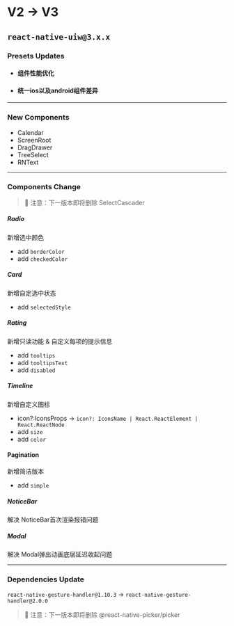 # V2 -> V3
## `react-native-uiw@3.x.x`
### Presets Updates
- #### 组件性能优化
- #### 统一ios以及android组件差异

--- 

### New Components

- Calendar
- ScreenRoot
- DragDrawer
- TreeSelect
- RNText

--- 

### Components Change

> 🚧 注意：下一版本即将删除 SelectCascader
<!--rehype:style=border-left: 8px solid #ffe564;background-color: #ffe56440;padding: 12px 16px;-->

##### Radio
新增选中颜色
- add `borderColor`
- add `checkedColor`

##### Card
新增自定选中状态
- add `selectedStyle`

##### Rating
新增只读功能 & 自定义每项的提示信息
- add `tooltips`
- add `tooltipsText`
- add `disabled`

##### Timeline
新增自定义图标 
- icon?:IconsProps -> `icon?: IconsName | React.ReactElement | React.ReactNode`
- add `size`
- add `color`

#### Pagination
新增简洁版本
- add `simple`

##### NoticeBar
解决 NoticeBar首次渲染报错问题

##### Modal
解决 Modal弹出动画底层延迟收起问题

--- 

### Dependencies Update
`react-native-gesture-handler@1.10.3` -> `react-native-gesture-handler@2.0.0`

> 🚧 注意：下一版本即将删除 @react-native-picker/picker
<!--rehype:style=border-left: 8px solid #ffe564;background-color: #ffe56440;padding: 12px 16px;-->

